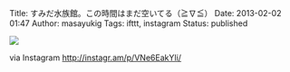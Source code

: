 Title: すみだ水族館。この時間はまだ空いてる（≧∇≦）
Date: 2013-02-02 01:47
Author: masayukig
Tags: ifttt, instagram
Status: published

<div>

![](http://distilleryimage2.s3.amazonaws.com/5d8e67e06cda11e2996e22000a1f98fe_7.jpg)
<div>

via Instagram <http://instagr.am/p/VNe6EakYIi/>

</div>

</div>
